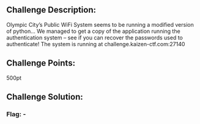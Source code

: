 ## Challenge Description:

Olympic City’s Public WiFi System seems to be running a modified version of python... We managed to get a copy of  the application running the authentication system – see if you can recover the passwords used to authenticate! The system is running at challenge.kaizen-ctf.com:27140

## Challenge Points:

500pt

## Challenge Solution:



### Flag: -
